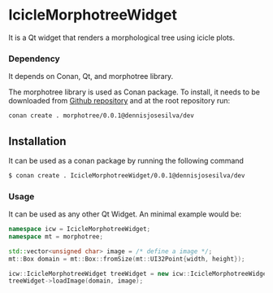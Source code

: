 # IcicleMorphotreeWidget

It is a Qt widget that renders a morphological tree using icicle plots.

### Dependency

It depends on Conan, Qt, and morphotree library. 



The morphotree library is used as Conan package. To install, it needs to be downloaded from [Github repository](https://github.com/dennisjosesilva/morphotree)  and at the root repository run:  

```bash
conan create . morphotree/0.0.1@dennisjosesilva/dev
```

## Installation

It can be used as a conan package by running the following command

```bash
$ conan create . IcicleMorphotreeWidget/0.0.1@dennisjosesilva/dev
```

### Usage

It can be used as any other Qt Widget. An minimal example would be:

```cpp
namespace icw = IcicleMorphotreeWidget;
namespace mt = morphotree;

std::vector<unsigned char> image = /* define a image */;
mt::Box domain = mt::Box::fromSize(mt::UI32Point{width, height});

icw::IcicleMorphotreeWidget treeWidget = new icw::IcicleMorphotreeWidget;
treeWidget->loadImage(domain, image);
```
